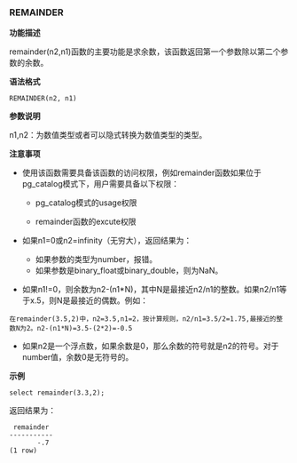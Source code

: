 ### REMAINDER

**功能描述**

remainder(n2,n1)函数的主要功能是求余数，该函数返回第一个参数除以第二个参数的余数。

**语法格式**

```
REMAINDER(n2, n1)
```

**参数说明**

n1,n2：为数值类型或者可以隐式转换为数值类型的类型。

**注意事项**

- 使用该函数需要具备该函数的访问权限，例如remainder函数如果位于pg_catalog模式下，用户需要具备以下权限：

  - pg_catalog模式的usage权限

  - remainder函数的excute权限

- 如果n1=0或n2=infinity（无穷大），返回结果为：
  - 如果参数的类型为number，报错。
  - 如果参数是binary_float或binary_double，则为NaN。

- 如果n1!=0，则余数为n2-(n1*N)，其中N是最接近n2/n1的整数。如果n2/n1等于x.5，则N是最接近的偶数。例如：

```
在remainder(3.5,2)中，n2=3.5,n1=2，按计算规则，n2/n1=3.5/2=1.75,最接近的整数N为2。n2-(n1*N)=3.5-(2*2)=-0.5
```

- 如果n2是一个浮点数，如果余数是0，那么余数的符号就是n2的符号。对于number值，余数0是无符号的。

**示例**

```
select remainder(3.3,2);
```

返回结果为：

```
 remainder
-----------
       -.7
(1 row)
```

### 